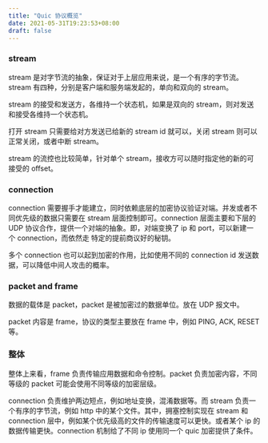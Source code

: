 ```yaml
---
title: "Quic 协议概览"
date: 2021-05-31T19:23:53+08:00
draft: false
---
```


### stream
stream 是对字节流的抽象，保证对于上层应用来说，是一个有序的字节流。stream 有四种，分别是客户端和服务端发起的，单向和双向的 stream。

stream 的接受和发送方，各维持一个状态机，如果是双向的 stream，则对发送和接受各维持一个状态机。

打开 stream 只需要给对方发送已给新的 stream id 就可以，关闭 stream 则可以正常关闭，或者中断 stream。

stream 的流控也比较简单，针对单个 stream，接收方可以随时指定他的新的可接受的 offset。

### connection

connection 需要握手才能建立，同时依赖底层的加密协议验证对端。并发或者不同优先级的数据只需要在 stream 层面控制即可。connection 层面主要和下层的 UDP 协议合作，提供一个对端的抽象。即，对端变换了 ip 和 port，可以新建一个 connection，而依然走 特定的提前商议好的秘钥。

多个 connection 也可以起到加密的作用，比如使用不同的 connection id 发送数据，可以降低中间人攻击的概率。

### packet and frame

数据的载体是 packet，packet 是被加密过的数据单位。放在 UDP 报文中。

packet 内容是 frame，协议的类型主要放在 frame 中，例如 PING, ACK, RESET 等。

### 整体
整体上来看，frame 负责传输应用数据和命令控制。packet 负责加密内容，不同等级的 packet 可能会使用不同等级的加密层级。

connection 负责维护两边短点，例如地址变换，混淆数据等。而 stream 负责一个有序的字节流，例如 http 中的某个文件。其中，拥塞控制实现在 stream 和 connection 层中，例如某个优先级高的文件的传输速度可以更快。或者某个 ip 的数据传输更快。connection 机制给了不同 ip 使用同一个 quic 加密提供了条件。

